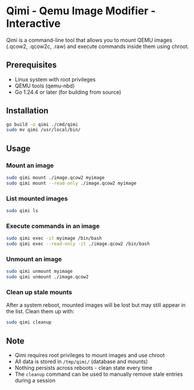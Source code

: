 # Qimi - Qemu Image Modifier - Interactive

Qimi is a command-line tool that allows you to mount QEMU images (.qcow2, .qcow2c, .raw) and execute commands inside them using chroot.

## Prerequisites

- Linux system with root privileges
- QEMU tools (qemu-nbd)
- Go 1.24.4 or later (for building from source)

## Installation

```bash
go build -o qimi ./cmd/qimi
sudo mv qimi /usr/local/bin/
```

## Usage

### Mount an image

```bash
sudo qimi mount ./image.qcow2 myimage
sudo qimi mount --read-only ./image.qcow2 myimage
```

### List mounted images

```bash
sudo qimi ls
```

### Execute commands in an image

```bash
sudo qimi exec -it myimage /bin/bash
sudo qimi exec --read-only -it ./image.qcow2 /bin/bash
```

### Unmount an image

```bash
sudo qimi unmount myimage
sudo qimi unmount ./image.qcow2
```

### Clean up stale mounts

After a system reboot, mounted images will be lost but may still appear in the list. Clean them up with:

```bash
sudo qimi cleanup
```

## Note

- Qimi requires root privileges to mount images and use chroot
- All data is stored in `/tmp/qimi/` (database and mounts)
- Nothing persists across reboots - clean state every time
- The `cleanup` command can be used to manually remove stale entries during a session